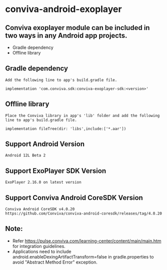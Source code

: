 # conviva-android-exoplayer

## Conviva exoplayer module can be included in two ways in any Android app projects.

* Gradle dependency
* Offline library

## Gradle dependency
    Add the following line to app's build.gradle file.
    
    implementation 'com.conviva.sdk:conviva-exoplayer-sdk:<version>'
    
## Offline library
    Place the Conviva library in app's 'lib' folder and add the following line to app's build.gradle file.
    
    implementation fileTree(dir: 'libs',include:['*.aar'])

## Support Android Version    
    Android 12L Beta 2

## Support ExoPlayer SDK Version    
    ExoPlayer 2.16.0 on latest version

## Support Conviva Android CoreSDK Version
    Conviva Android CoreSDK v4.0.20
    https://github.com/Conviva/conviva-android-coresdk/releases/tag/4.0.20

## Note:  

* Refer https://pulse.conviva.com/learning-center/content/main/main.htm for integration guidelines.
* Applications need to include android.enableDexingArtifactTransform=false in gradle.properties to avoid "Abstract Method Error" exception.
